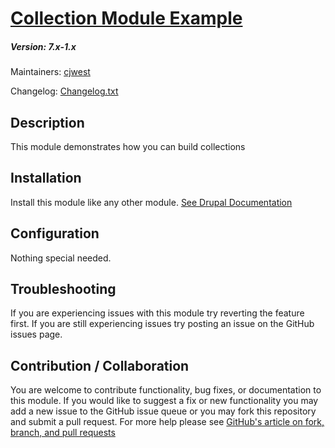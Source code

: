 # [Collection Module Example](https://github.com/SU-SWS/collection)
##### Version: 7.x-1.x

Maintainers: [cjwest](https://github.com/cjwest)

Changelog: [Changelog.txt](CHANGELOG.txt)

Description
---

This module demonstrates how you can build collections


Installation
---

Install this module like any other module. [See Drupal Documentation](https://drupal.org/documentation/install/modules-themes/modules-7)

Configuration
---

Nothing special needed.


Troubleshooting
---

If you are experiencing issues with this module try reverting the feature first. If you are still experiencing issues try posting an issue on the GitHub issues page.

Contribution / Collaboration
---

You are welcome to contribute functionality, bug fixes, or documentation to this module. If you would like to suggest a fix or new functionality you may add a new issue to the GitHub issue queue or you may fork this repository and submit a pull request. For more help please see [GitHub's article on fork, branch, and pull requests](https://help.github.com/articles/using-pull-requests)
